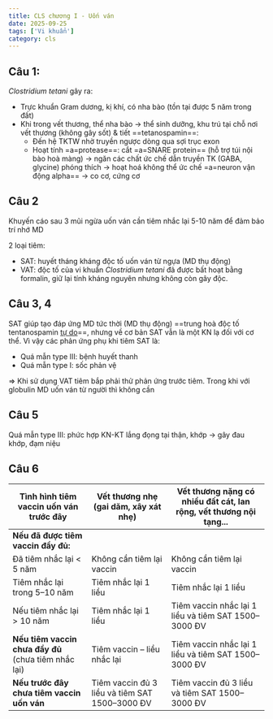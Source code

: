 ```yaml
---
title: CLS chương I - Uốn ván
date: 2025-09-25
tags: ['Vi khuẩn']
category: cls
---
```


## Câu 1:

*Clostridium tetani* gây ra:

- Trực khuẩn Gram dương, kị khí, có nha bào (tồn tại được 5 năm trong đất)
- Khi trong vết thương, thể nha bào -> thể sinh dưỡng, khu trú tại chỗ nơi vết thương (không gây sốt) & tiết ==tetanospamin==:
	- Đến hệ TKTW nhờ truyền ngược dòng qua sợi trục exon
	- Hoạt tính =a=protease==: cắt =a=SNARE protein== (hỗ trợ túi nội bào hoà màng) -> ngăn các chất ức chế dẫn truyền TK (GABA, glycine) phóng thích -> hoạt hoá không thể ức chế =a=neuron vận động alpha== -> co cơ, cứng cơ 

## Câu 2

Khuyến cáo sau 3 mũi ngừa uốn ván cần tiêm nhắc lại 5-10 năm để đảm bảo trí nhớ MD

2 loại tiêm:

- SAT: huyết tháng kháng độc tố uốn ván từ ngựa (MD thụ động)
- VAT: độc tố của vi khuẩn *Clostridium tetani* đã được bất hoạt bằng formalin, giữ lại tính kháng nguyên nhưng không còn gây độc.

## Câu 3, 4

SAT giúp tạo đáp ứng MD tức thời (MD thụ động) ==trung hoà độc tố tentanospamin <u>tự do</u>==, nhưng về cơ bản SAT vẫn là một KN lạ đối với cơ thể. Vì vậy các phản ứng phụ khi tiêm SAT là:

- Quá mẫn type III: bệnh huyết thanh
- Quá mẫn type I: sốc phản vệ

=> Khi sử dụng VAT tiêm bắp phải thử phản ứng trước tiêm. Trong khi với globulin MD uốn ván từ người thì không cần

## Câu 5

Quá mẫn type III: phức hợp KN-KT lắng đọng tại thận, khớp -> gây đau khớp, đạm niệu

## Câu 6

| Tình hình tiêm vaccin uốn ván trước đây | Vết thương nhẹ (gai dăm, xây xát nhẹ) | Vết thương nặng có nhiều đất cát, lan rộng, vết thương nội tạng... |
|-----------------------------------------|----------------------------------------|-------------------------------------------------------------------|
| **Nếu đã được tiêm vaccin đầy đủ:**      |                                        |                                                                   |
| Đã tiêm nhắc lại < 5 năm                 | Không cần tiêm lại vaccin              | Không cần tiêm lại vaccin                                         |
| Tiêm nhắc lại trong 5–10 năm             | Tiêm nhắc lại 1 liều                   | Tiêm nhắc lại 1 liều                                              |
| Nếu tiêm nhắc lại > 10 năm               | Tiêm nhắc lại 1 liều                   | Tiêm vaccin nhắc lại 1 liều và tiêm SAT 1500–3000 ĐV              |
| **Nếu tiêm vaccin chưa đầy đủ** (chưa tiêm nhắc lại) | Tiêm vaccin – liều nhắc lại          | Tiêm vaccin nhắc lại 1 liều và tiêm SAT 1500–3000 ĐV              |
| **Nếu trước đây chưa tiêm vaccin uốn ván** | Tiêm vaccin đủ 3 liều và tiêm SAT 1500–3000 ĐV | Tiêm vaccin đủ 3 liều và tiêm SAT 1500–3000 ĐV                 |